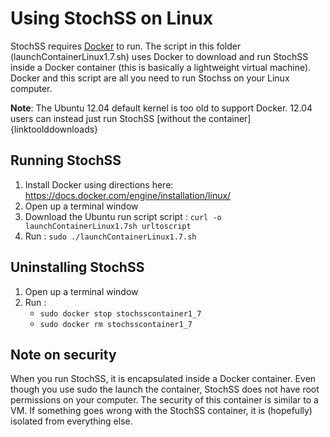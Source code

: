 # Using StochSS on Linux

StochSS requires [Docker](https://www.docker.com/) to run. The script in this folder (launchContainerLinux1.7.sh) uses Docker to download and run StochSS inside a Docker container (this is basically a lightweight virtual machine). Docker and this script are all you need to run Stochss on your Linux computer.

**Note**: The Ubuntu 12.04 default kernel is too old to support Docker. 12.04 users can instead just run StochSS [without the container]{linktoolddownloads}

## Running StochSS

1. Install Docker using directions here: https://docs.docker.com/engine/installation/linux/
2. Open up a terminal window
3. Download the Ubuntu run script script : `curl -o launchContainerLinux1.7sh urltoscript`
4. Run : `sudo ./launchContainerLinux1.7.sh`

## Uninstalling StochSS

1. Open up a terminal window
2. Run : 
     - `sudo docker stop stochsscontainer1_7`
     - `sudo docker rm stochsscontainer1_7`

## Note on security

When you run StochSS, it is encapsulated inside a Docker container. Even though you use sudo the launch the container, StochSS does not have root permissions on your computer. The security of this container is similar to a VM. If something goes wrong with the StochSS container, it is (hopefully) isolated from everything else.

